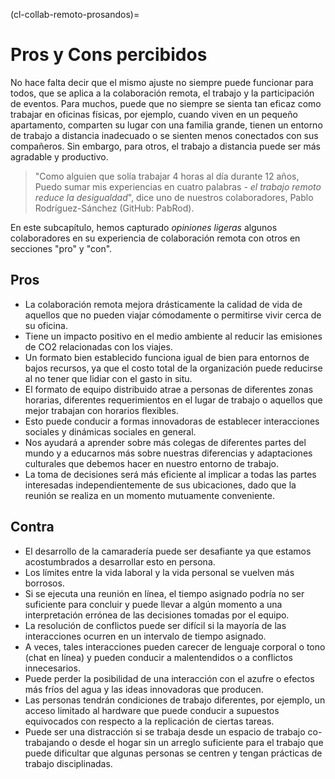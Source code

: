 (cl-collab-remoto-prosandos)=
# Pros y Cons percibidos

No hace falta decir que el mismo ajuste no siempre puede funcionar para todos, que se aplica a la colaboración remota, el trabajo y la participación de eventos. Para muchos, puede que no siempre se sienta tan eficaz como trabajar en oficinas físicas, por ejemplo, cuando viven en un pequeño apartamento, comparten su lugar con una familia grande, tienen un entorno de trabajo a distancia inadecuado o se sienten menos conectados con sus compañeros. Sin embargo, para otros, el trabajo a distancia puede ser más agradable y productivo.
> "Como alguien que solía trabajar 4 horas al día durante 12 años, Puedo sumar mis experiencias en cuatro palabras - *el trabajo remoto reduce la desigualdad*", dice uno de nuestros colaboradores, Pablo Rodríguez-Sánchez (GitHub: PabRod).

En este subcapítulo, hemos capturado *opiniones ligeras* algunos colaboradores en su experiencia de colaboración remota con otros en secciones "pro" y "con".

## Pros

- La colaboración remota mejora drásticamente la calidad de vida de aquellos que no pueden viajar cómodamente o permitirse vivir cerca de su oficina.
- Tiene un impacto positivo en el medio ambiente al reducir las emisiones de CO2 relacionadas con los viajes.
- Un formato bien establecido funciona igual de bien para entornos de bajos recursos, ya que el costo total de la organización puede reducirse al no tener que lidiar con el gasto in situ.
- El formato de equipo distribuido atrae a personas de diferentes zonas horarias, diferentes requerimientos en el lugar de trabajo o aquellos que mejor trabajan con horarios flexibles.
- Esto puede conducir a formas innovadoras de establecer interacciones sociales y dinámicas sociales en general.
- Nos ayudará a aprender sobre más colegas de diferentes partes del mundo y a educarnos más sobre nuestras diferencias y adaptaciones culturales que debemos hacer en nuestro entorno de trabajo.
- La toma de decisiones será más eficiente al implicar a todas las partes interesadas independientemente de sus ubicaciones, dado que la reunión se realiza en un momento mutuamente conveniente.

## Contra

- El desarrollo de la camaradería puede ser desafiante ya que estamos acostumbrados a desarrollar esto en persona.
- Los límites entre la vida laboral y la vida personal se vuelven más borrosos.
- Si se ejecuta una reunión en línea, el tiempo asignado podría no ser suficiente para concluir y puede llevar a algún momento a una interpretación errónea de las decisiones tomadas por el equipo.
- La resolución de conflictos puede ser difícil si la mayoría de las interacciones ocurren en un intervalo de tiempo asignado.
- A veces, tales interacciones pueden carecer de lenguaje corporal o tono (chat en línea) y pueden conducir a malentendidos o a conflictos innecesarios.
- Puede perder la posibilidad de una interacción con el azufre o efectos más fríos del agua y las ideas innovadoras que producen.
- Las personas tendrán condiciones de trabajo diferentes, por ejemplo, un acceso limitado al hardware que puede conducir a supuestos equivocados con respecto a la replicación de ciertas tareas.
- Puede ser una distracción si se trabaja desde un espacio de trabajo co-trabajando o desde el hogar sin un arreglo suficiente para el trabajo que puede dificultar que algunas personas se centren y tengan prácticas de trabajo disciplinadas.
